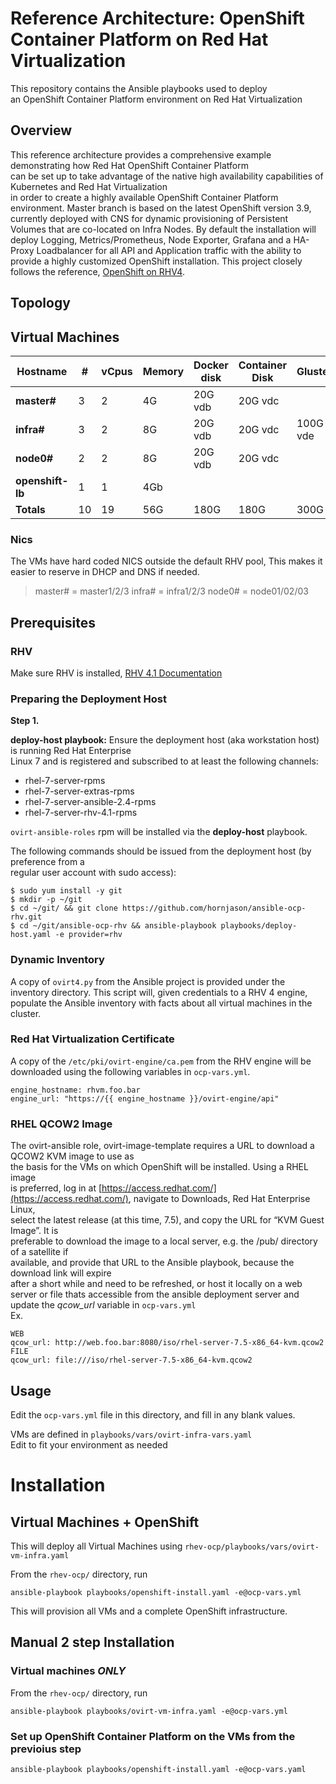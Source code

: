 

# Reference Architecture: OpenShift Container Platform on Red Hat Virtualization

This repository contains the Ansible playbooks used to deploy  
an OpenShift Container Platform environment on Red Hat Virtualization

## Overview

This reference architecture provides a comprehensive example demonstrating how Red Hat OpenShift Container Platform  
can be set up to take advantage of the native high availability capabilities of Kubernetes and Red Hat Virtualization  
in order to create a highly available OpenShift Container Platform environment. Master branch is based on the latest OpenShift version 3.9, currently deployed with CNS for dynamic provisioning of Persistent Volumes that are co-located on Infra Nodes. By default the installation will deploy Logging, Metrics/Prometheus, Node Exporter, Grafana and a HA-Proxy Loadbalancer for all API and Application traffic with the ability to provide a highly customized OpenShift installation.  This project closely follows the reference,  [OpenShift on RHV4](https://access.redhat.com/documentation/en-us/reference_architectures/2017/html-single/deploying_red_hat_openshift_container_platform_3.6_on_red_hat_virtualization_4/).
## Topology

## Virtual Machines
| Hostname | # | vCpus | Memory | Docker disk | Container Disk | Gluster  
| -------- | - | ----- | ------- | ---------- | ---- | ----
| **master#** | 3 | 2 | 4G | 20G vdb | 20G vdc |
| **infra#** | 3 | 2 | 8G | 20G vdb | 20G vdc | 100G vde 
| **node0#** | 2 | 2 | 8G | 20G vdb | 20G vdc |
| **openshift-lb** | 1 | 1 | 4Gb |
| **Totals** | 10 | 19 | 56G | 180G | 180G | 300G

### Nics 
The VMs have hard coded NICS outside the default RHV pool, This makes it easier to reserve in DHCP and DNS if needed.


> master# = master1/2/3
> infra# = infra1/2/3
> node0# = node01/02/03


## Prerequisites
### RHV 
Make sure RHV is installed, [RHV 4.1 Documentation](https://access.redhat.com/documentation/en-us/red_hat_virtualization/?version=4.1)
### Preparing the Deployment Host
**Step 1.**

**deploy-host playbook:**
Ensure the deployment host (aka workstation host) is running Red Hat Enterprise  
Linux 7 and is registered and subscribed to at least the following channels: 

 -   rhel-7-server-rpms
 -   rhel-7-server-extras-rpms
 -   rhel-7-server-ansible-2.4-rpms
 -   rhel-7-server-rhv-4.1-rpms

`ovirt-ansible-roles` rpm will be installed via the **deploy-host** playbook.

The following commands should be issued from the deployment host (by preference from a  
regular user account with sudo access):

```
$ sudo yum install -y git 
$ mkdir -p ~/git
$ cd ~/git/ && git clone https://github.com/hornjason/ansible-ocp-rhv.git
$ cd ~/git/ansible-ocp-rhv && ansible-playbook playbooks/deploy-host.yaml -e provider=rhv
```

### Dynamic Inventory

A copy of `ovirt4.py` from the Ansible project is provided under the inventory directory. This script will, given credentials to a RHV 4 engine, populate the Ansible inventory with facts about all virtual machines in the cluster.

### Red Hat Virtualization Certificate

A copy of the `/etc/pki/ovirt-engine/ca.pem` from the RHV engine will be downloaded using the following variables in `ocp-vars.yml`.

```
engine_hostname: rhvm.foo.bar
engine_url: "https://{{ engine_hostname }}/ovirt-engine/api"

```

### RHEL QCOW2 Image

The ovirt-ansible role, ovirt-image-template requires a URL to download a QCOW2 KVM image to use as  
the basis for the VMs on which OpenShift will be installed. Using a RHEL image  
is preferred, log in at [https://access.redhat.com/](https://access.redhat.com/), navigate to Downloads, Red Hat Enterprise Linux,  
select the latest release (at this time, 7.5), and copy the URL for “KVM Guest Image”. It is  
preferable to download the image to a local server, e.g. the /pub/ directory of a satellite if  
available, and provide that URL to the Ansible playbook, because the download link will expire  
after a short while and need to be refreshed, or host it locally on a web server or file thats accessible from the ansible deployment server and update the _qcow_url_ variable in `ocp-vars.yml`  
Ex.  
```
WEB
qcow_url: http://web.foo.bar:8080/iso/rhel-server-7.5-x86_64-kvm.qcow2
FILE
qcow_url: file:///iso/rhel-server-7.5-x86_64-kvm.qcow2
```
## Usage

Edit the `ocp-vars.yml` file in this directory, and fill in any blank values.

VMs are defined in `playbooks/vars/ovirt-infra-vars.yaml`  
Edit to fit your environment as needed

# Installation

## Virtual Machines + OpenShift

This will deploy all Virtual Machines using `rhev-ocp/playbooks/vars/ovirt-vm-infra.yaml`

From the `rhev-ocp/` directory, run

```
ansible-playbook playbooks/openshift-install.yaml -e@ocp-vars.yml

```

This will provision all VMs and a complete OpenShift infrastructure.

## Manual 2 step Installation

### Virtual machines _ONLY_

From the `rhev-ocp/` directory, run

```
ansible-playbook playbooks/ovirt-vm-infra.yaml -e@ocp-vars.yml

```

### Set up OpenShift Container Platform on the VMs from the previoius step

```
ansible-playbook playbooks/openshift-install.yaml -e@ocp-vars.yaml

```
